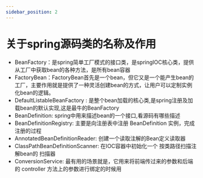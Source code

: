 ```yaml
---
sidebar_position: 2
---
```


# 关于spring源码类的名称及作用

* BeanFactory：是spring简单工厂模式的接口类，是springIOC核心类，提供从工厂中获取bean的各种方法，是所有bean容器
* FactoryBean：FactoryBean首先是一个bean，但它又是一个能产生bean的工厂，主要作用就是提供了一种灵活创建bean的方式，让用户可以定制实例化bean的逻辑。
* DefaultListableBeanFactory : 是整个bean加载的核心类,是spring注册及加载bean的默认实现,这是最牛的BeanFactory
* BeanDefinition: spring中用来描述bean的一个接口,看源码有哪些描述
* BeanDefinitionRegistry: 主要是向注册表中注册 BeanDefinition 实例，完成 注册的过程
* AnnotatedBeanDefinitionReader: 创建一个读取注解的Bean定义读取器
* ClassPathBeanDefinitionScanner: 在IOC容器中初始化一个 按类路径扫描注解bean的 扫描器
* ConversionService: 最有用的场景就是，它用来将前端传过来的参数和后端的 controller 方法上的参数进行绑定的时候用 